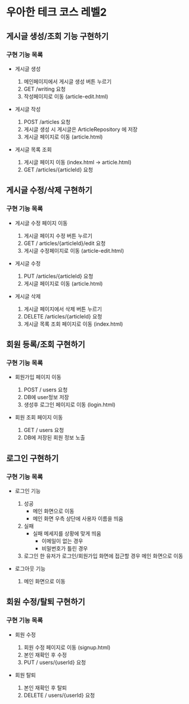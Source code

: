 # 우아한 테크 코스 레벨2

## 게시글 생성/조회 기능 구현하기
### 구현 기능 목록
* 게시글 생성
    1. 메인페이지에서 게시글 생성 버튼 누르기
    2. GET /writing 요청
    3. 작성페이지로 이동 (article-edit.html)

* 게시글 작성
    1. POST /articles 요청
    2. 게시글 생성 시 게시글은 ArticleRepository 에 저장
    3. 게시글 페이지로 이동 (article.html)
    
* 게시글 목록 조회
    1. 게시글 페이지 이동 (index.html -> article.html)
    2. GET /articles/{articleId} 요청
    
## 게시글 수정/삭제 구현하기
### 구현 기능 목록
* 게시글 수정 페이지 이동
    1. 게시글 페이지 수정 버튼 누르기
    2. GET / articles/{articleId}/edit 요청
    3. 게시글 수정페이지로 이동 (article-edit.html)

* 게시글 수정
    1. PUT /articles/{articleId} 요청
    2. 게시글 페이지로 이동 (article.html)
    
* 게시글 삭제
    1. 게시글 페이지에서 삭제 버튼 누르기
    2. DELETE /articles/{articleId} 요청
    3. 게시글 목록 조회 페이지로 이동 (index.html)

## 회원 등록/조회 구현하기
### 구현 기능 목록
 * 회원가입 페이지 이동
 	1. POST / users 요청
 	2. DB에 user정보 저장
 	3. 생성후 로그인 페이지로 이동 (login.html)

 * 회원 조회 페이지 이동
 	1. GET / users 요청
 	2. DB에 저장된 회원 정보 노출

## 로그인 구현하기
### 구현 기능 목록
 * 로그인 기능
 	1. 성공
		* 메인 화면으로 이동
		* 메인 화면 우측 상단에 사용자 이름을 띄움
 	2. 실패
 		* 실패 메세지를 상황에 맞게 띄움
 			* 이메일이 없는 경우
 			* 비밀번호가 틀린 경우
	3. 로그인 한 유저가 로그인/회원가입 화면에 접근할 경우 메인 화면으로 이동

 * 로그아웃 기능
 	1. 메인 화면으로 이동

## 회원 수정/탈퇴 구현하기
### 구현 기능 목록
 * 회원 수정
 	1. 회원 수정 페이지로 이동 (signup.html)
 	2. 본인 재확인 후 수정
 	3. PUT / users/{userId} 요청
 
 * 회원 탈퇴
 	1. 본인 재확인 후 탈퇴
 	2. DELETE / users/{userId} 요청